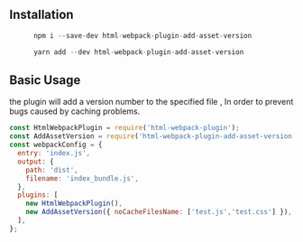 ## Installation


```javascript
      npm i --save-dev html-webpack-plugin-add-asset-version
``` 

```javascript
      yarn add --dev html-webpack-plugin-add-asset-version
``` 


## Basic Usage

the plugin will add a version number to the specified file , In order to prevent bugs caused by caching problems.

```javascript
const HtmlWebpackPlugin = require('html-webpack-plugin');
const AddAssetVersion = require('html-webpack-plugin-add-asset-version');
const webpackConfig = {
  entry: 'index.js',
  output: {
    path: 'dist',
    filename: 'index_bundle.js',
  },
  plugins: [
    new HtmlWebpackPlugin(),
    new AddAssetVersion({ noCacheFilesName: ['test.js','test.css'] }),
  ],
};
```
